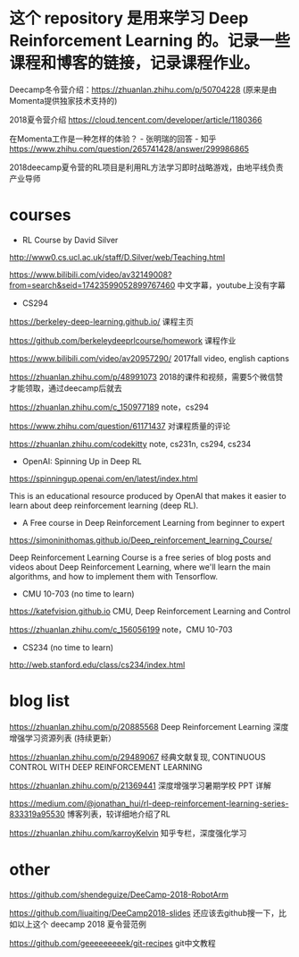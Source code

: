 # 这个 repository 是用来学习 Deep Reinforcement Learning 的。记录一些课程和博客的链接，记录课程作业。

Deecamp冬令营介绍：https://zhuanlan.zhihu.com/p/50704228 (原来是由Momenta提供独家技术支持的)

2018夏令营介绍 https://cloud.tencent.com/developer/article/1180366

在Momenta工作是一种怎样的体验？ - 张明瑞的回答 - 知乎
https://www.zhihu.com/question/265741428/answer/299986865

2018deecamp夏令营的RL项目是利用RL方法学习即时战略游戏，由地平线负责产业导师

# courses

-  RL Course by David Silver

http://www0.cs.ucl.ac.uk/staff/D.Silver/web/Teaching.html

https://www.bilibili.com/video/av32149008?from=search&seid=17423599052899767460
中文字幕，youtube上没有字幕


- CS294

https://berkeley-deep-learning.github.io/
课程主页

https://github.com/berkeleydeeprlcourse/homework
课程作业

https://www.bilibili.com/video/av20957290/
2017fall video, english captions

https://zhuanlan.zhihu.com/p/48991073
2018的课件和视频，需要5个微信赞才能领取，通过deecamp后就去

https://zhuanlan.zhihu.com/c_150977189
note，cs294

https://www.zhihu.com/question/61171437
对课程质量的评论

https://zhuanlan.zhihu.com/codekitty
note, cs231n, cs294, cs234


- OpenAI: Spinning Up in Deep RL

https://spinningup.openai.com/en/latest/index.html

This is an educational resource produced by OpenAI that makes it easier to learn about deep reinforcement learning (deep RL).


- A Free course in Deep Reinforcement Learning from beginner to expert

https://simoninithomas.github.io/Deep_reinforcement_learning_Course/

Deep Reinforcement Learning Course is a free series of blog posts and videos about Deep Reinforcement Learning, where we'll learn the main algorithms, and how to implement them with Tensorflow.


- CMU 10-703 (no time to learn)

https://katefvision.github.io
CMU, Deep Reinforcement Learning and Control


https://zhuanlan.zhihu.com/c_156056199
note，CMU 10-703


- CS234 (no time to learn)

http://web.stanford.edu/class/cs234/index.html




# blog list

https://zhuanlan.zhihu.com/p/20885568
Deep Reinforcement Learning 深度增强学习资源列表 (持续更新）

https://zhuanlan.zhihu.com/p/29489067
经典文献复现, CONTINUOUS CONTROL WITH DEEP REINFORCEMENT LEARNING

https://zhuanlan.zhihu.com/p/21369441
深度增强学习暑期学校 PPT 详解

https://medium.com/@jonathan_hui/rl-deep-reinforcement-learning-series-833319a95530
博客列表，较详细地介绍了RL

https://zhuanlan.zhihu.com/karroyKelvin
知乎专栏，深度强化学习




# other

https://github.com/shendeguize/DeeCamp-2018-RobotArm

https://github.com/liuaiting/DeeCamp2018-slides
还应该去github搜一下，比如以上这个 deecamp 2018 夏令营范例


https://github.com/geeeeeeeeek/git-recipes
git中文教程


